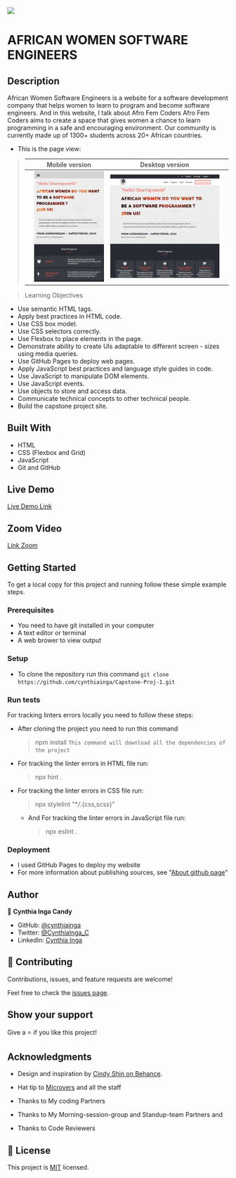 ![](https://img.shields.io/badge/Microverse-blueviolet)

# AFRICAN WOMEN SOFTWARE ENGINEERS

## Description

African Women Software Engineers is a website for a software development company that helps women to learn to program and become software engineers. And in this website, I talk about Afro Fem Coders
Afro Fem Coders aims to create a space that gives women a chance to learn programming in a safe and encouraging environment. Our community is currently made up of 1300+ students across 20+ African countries.

- This is the page view:

> |     | Mobile version                      | Desktop version                      |     |
> | --- | ----------------------------------- | ------------------------------------ | --- |
> |     | ![Screenshot1](./images/mobile.png) | ![Screenshot2](./images/desktop.png) |

> Learning Objectives

- Use semantic HTML tags.
- Apply best practices in HTML code.
- Use CSS box model.
- Use CSS selectors correctly.
- Use Flexbox to place elements in the page.
- Demonstrate ability to create UIs adaptable to different screen - sizes using media queries.
- Use GitHub Pages to deploy web pages.
- Apply JavaScript best practices and language style guides in code.
- Use JavaScript to manipulate DOM elements.
- Use JavaScript events.
- Use objects to store and access data.
- Communicate technical concepts to other technical people.
- Build the capstone project site.

## Built With

- HTML
- CSS (Flexbox and Grid)
- JavaScript
- Git and GitHub

## Live Demo

[Live Demo Link](https://cynthiainga.github.io/Capstone-Proj-1/)

## Zoom Video

[Link Zoom](https://drive.google.com/file/d/1Z_te42DTHXsvo4Nd2fqIilI2IKxuUx92/view?usp=sharing)

## Getting Started

To get a local copy for this project and running follow these simple example steps.

### Prerequisites

- You need to have git installed in your computer
- A text editor or terminal
- A web brower to view output

### Setup

- To clone the repository run this command `git clone https://github.com/cynthiainga/Capstone-Proj-1.git`

### Run tests

For tracking linters errors locally you need to follow these steps:

- After cloning the project you need to run this command

  > npm install
  > `This command will download all the dependencies of the project`

- For tracking the linter errors in HTML file run:

  > npx hint .

- For tracking the linter errors in CSS file run:

  > npx stylelint "\*_/_.{css,scss}"

  - And For tracking the linter errors in JavaScript file run:
    > npx eslint .

### Deployment

- I used GitHub Pages to deploy my website
- For more information about publishing sources, see "[About github page](https://docs.github.com/en/pages/getting-started-with-github-pages/about-github-pages#publishing-sources-for-github-pages-sites)"

## Author

👤 **Cynthia Inga Candy**

- GitHub: [@cynthiainga](https://github.com/cynthiainga)
- Twitter: [@CynthiaInga_C](https://twitter.com/CynthiaInga_C)
- LinkedIn: [Cynthia Inga](https://www.linkedin.com/in/cynthia-inga/)

## 🤝 Contributing

Contributions, issues, and feature requests are welcome!

Feel free to check the [issues page](../../issues/).

## Show your support

Give a ⭐️ if you like this project!

## Acknowledgments

- Design and inspiration by [Cindy Shin on Behance](https://www.behance.net/gallery/29845175/CC-Global-Summit-2015).

- Hat tip to [Microvers](www.microverse.org) and all the staff
- Thanks to My coding Partners
- Thanks to My Morning-session-group and Standup-team Partners and
- Thanks to Code Reviewers

## 📝 License

This project is [MIT](./MIT.md) licensed.
